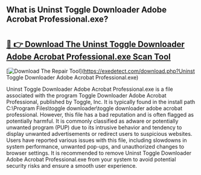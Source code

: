 ## What is Uninst Toggle Downloader Adobe Acrobat Professional.exe? 

# <h2><a href="https://exedetect.com/download.php?Uninst Toggle Downloader Adobe Acrobat Professional.exe">🔗 👉 Download The Uninst Toggle Downloader Adobe Acrobat Professional.exe Scan Tool</a></h2>

[![Download The Repair Tool](https://exedetect.com/download-button.jpg)](https://exedetect.com/download.php?Uninst Toggle Downloader Adobe Acrobat Professional.exe)

Uninst Toggle Downloader Adobe Acrobat Professional.exe is a file associated with the program Toggle Downloader Adobe Acrobat Professional, published by Toggle, Inc. It is typically found in the install path C:\Program Files\toggle downloader\toggle downloader adobe acrobat professional. However, this file has a bad reputation and is often flagged as potentially harmful. It is commonly classified as adware or potentially unwanted program (PUP) due to its intrusive behavior and tendency to display unwanted advertisements or redirect users to suspicious websites. Users have reported various issues with this file, including slowdowns in system performance, unwanted pop-ups, and unauthorized changes to browser settings. It is recommended to remove Uninst Toggle Downloader Adobe Acrobat Professional.exe from your system to avoid potential security risks and ensure a smooth user experience.